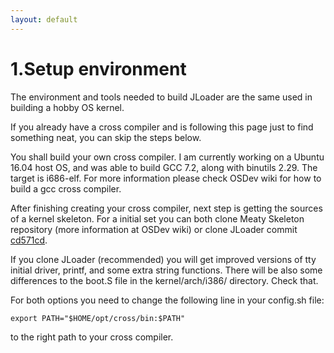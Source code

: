 ```yaml
---
layout: default
---
```


# 1.Setup environment

The environment and tools needed to build
JLoader are the same used in building a hobby
OS kernel.

If you already have a cross compiler and is 
following this page just to find something neat, 
you can skip the steps below.

You shall build your own cross compiler. I am
currently working on a Ubuntu 16.04 host OS,
and was able to build GCC 7.2, along with 
binutils 2.29. The target is i686-elf. 
For more information please check OSDev wiki for 
how to build a gcc cross compiler.

After finishing creating your cross compiler,
next step is getting the sources of a kernel 
skeleton. For a initial set you can both clone 
Meaty Skeleton repository (more information at 
OSDev wiki) or clone JLoader commit [cd571cd](https://github.com/Marconiadsf/JLoader/tree/cd571cd8f6b96ed881a63a4a58a52aedb753b6e1).

If you clone JLoader (recommended) you will get 
improved versions of tty initial driver, printf,
and some extra string functions. There will be 
also some differences to the boot.S file in the
kernel/arch/i386/ directory. Check that.

For both options you need to change the following
line in your config.sh file:

```shell
export PATH="$HOME/opt/cross/bin:$PATH"
```
to the right path to your cross compiler.


